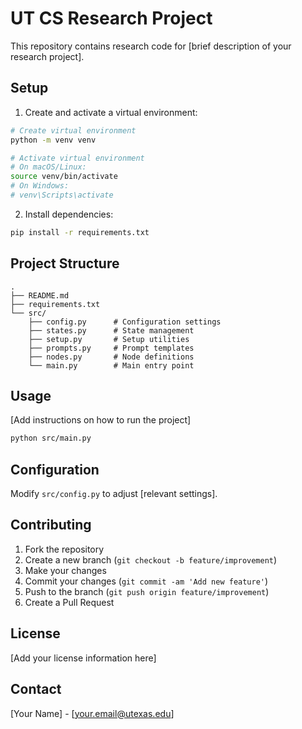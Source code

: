 # UT CS Research Project

This repository contains research code for [brief description of your research project].

## Setup

1. Create and activate a virtual environment:

```bash
# Create virtual environment
python -m venv venv

# Activate virtual environment
# On macOS/Linux:
source venv/bin/activate
# On Windows:
# venv\Scripts\activate
```

2. Install dependencies:
```bash
pip install -r requirements.txt
```

## Project Structure

```
.
├── README.md
├── requirements.txt
└── src/
    ├── config.py      # Configuration settings
    ├── states.py      # State management
    ├── setup.py       # Setup utilities
    ├── prompts.py     # Prompt templates
    ├── nodes.py       # Node definitions
    └── main.py        # Main entry point
```

## Usage

[Add instructions on how to run the project]

```bash
python src/main.py
```

## Configuration

Modify `src/config.py` to adjust [relevant settings].

## Contributing

1. Fork the repository
2. Create a new branch (`git checkout -b feature/improvement`)
3. Make your changes
4. Commit your changes (`git commit -am 'Add new feature'`)
5. Push to the branch (`git push origin feature/improvement`)
6. Create a Pull Request

## License

[Add your license information here]

## Contact

[Your Name] - [your.email@utexas.edu]

